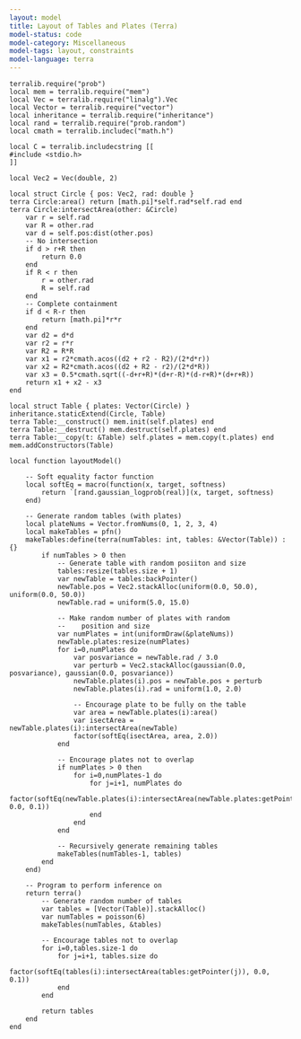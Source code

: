 ```yaml
---
layout: model
title: Layout of Tables and Plates (Terra)
model-status: code
model-category: Miscellaneous
model-tags: layout, constraints
model-language: terra
---
```


    terralib.require("prob")
    local mem = terralib.require("mem")
    local Vec = terralib.require("linalg").Vec
    local Vector = terralib.require("vector")
    local inheritance = terralib.require("inheritance")
    local rand = terralib.require("prob.random")
    local cmath = terralib.includec("math.h")
    
    local C = terralib.includecstring [[
    #include <stdio.h>
    ]]
    
    local Vec2 = Vec(double, 2)
    
    local struct Circle { pos: Vec2, rad: double }
    terra Circle:area() return [math.pi]*self.rad*self.rad end
    terra Circle:intersectArea(other: &Circle)
    	var r = self.rad
    	var R = other.rad
    	var d = self.pos:dist(other.pos)
    	-- No intersection
    	if d > r+R then
    		return 0.0
    	end
    	if R < r then
    		r = other.rad
    		R = self.rad
    	end
    	-- Complete containment
    	if d < R-r then
    		return [math.pi]*r*r
    	end
    	var d2 = d*d
    	var r2 = r*r
    	var R2 = R*R
    	var x1 = r2*cmath.acos((d2 + r2 - R2)/(2*d*r))
    	var x2 = R2*cmath.acos((d2 + R2 - r2)/(2*d*R))
    	var x3 = 0.5*cmath.sqrt((-d+r+R)*(d+r-R)*(d-r+R)*(d+r+R))
    	return x1 + x2 - x3
    end
    
    local struct Table { plates: Vector(Circle) }
    inheritance.staticExtend(Circle, Table)
    terra Table:__construct() mem.init(self.plates) end
    terra Table:__destruct() mem.destruct(self.plates) end
    terra Table:__copy(t: &Table) self.plates = mem.copy(t.plates) end
    mem.addConstructors(Table)
    
    local function layoutModel()
    
    	-- Soft equality factor function
    	local softEq = macro(function(x, target, softness)
    		return `[rand.gaussian_logprob(real)](x, target, softness)
    	end)
    
    	-- Generate random tables (with plates)
    	local plateNums = Vector.fromNums(0, 1, 2, 3, 4)
    	local makeTables = pfn()
    	makeTables:define(terra(numTables: int, tables: &Vector(Table)) : {}
    		if numTables > 0 then
    			-- Generate table with random posiiton and size
    			tables:resize(tables.size + 1)
    			var newTable = tables:backPointer()
    			newTable.pos = Vec2.stackAlloc(uniform(0.0, 50.0), uniform(0.0, 50.0))
    			newTable.rad = uniform(5.0, 15.0)
    
    			-- Make random number of plates with random 
    			--    position and size
    			var numPlates = int(uniformDraw(&plateNums))
    			newTable.plates:resize(numPlates)
    			for i=0,numPlates do
    				var posvariance = newTable.rad / 3.0
    				var perturb = Vec2.stackAlloc(gaussian(0.0, posvariance), gaussian(0.0, posvariance))
    				newTable.plates(i).pos = newTable.pos + perturb
    				newTable.plates(i).rad = uniform(1.0, 2.0)
    
    				-- Encourage plate to be fully on the table
    				var area = newTable.plates(i):area()
    				var isectArea = newTable.plates(i):intersectArea(newTable)
    				factor(softEq(isectArea, area, 2.0))
    			end
    
    			-- Encourage plates not to overlap
    			if numPlates > 0 then
    				for i=0,numPlates-1 do
    					for j=i+1, numPlates do
    						factor(softEq(newTable.plates(i):intersectArea(newTable.plates:getPointer(j)), 0.0, 0.1))
    					end
    				end
    			end
    
    			-- Recursively generate remaining tables
    			makeTables(numTables-1, tables)
    		end
    	end)
    
    	-- Program to perform inference on
    	return terra()
    		-- Generate random number of tables
    		var tables = [Vector(Table)].stackAlloc()
    		var numTables = poisson(6)
    		makeTables(numTables, &tables)
    
    		-- Encourage tables not to overlap
    		for i=0,tables.size-1 do
    			for j=i+1, tables.size do
    				factor(softEq(tables(i):intersectArea(tables:getPointer(j)), 0.0, 0.1))
    			end
    		end
    
    		return tables
    	end
    end

